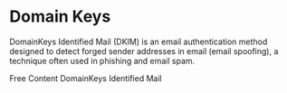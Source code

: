 # Domain Keys

DomainKeys Identified Mail (DKIM) is an email authentication method designed to detect forged sender addresses in email (email spoofing), a technique often used in phishing and email spam.

<ResourceGroupTitle>Free Content</ResourceGroupTitle>
<BadgeLink badgeText='Read' colorScheme='blue' href='https://www.brainkart.com/article/DomainKeys-Identified-Mail_8493/'>DomainKeys Identified Mail</BadgeLink>
